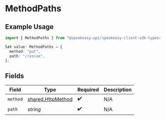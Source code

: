 # MethodPaths

## Example Usage

```typescript
import { MethodPaths } from "@speakeasy-api/speakeasy-client-sdk-typescript/sdk/models/operations";

let value: MethodPaths = {
  method: "put",
  path: "/rescue",
};
```

## Fields

| Field                                                         | Type                                                          | Required                                                      | Description                                                   |
| ------------------------------------------------------------- | ------------------------------------------------------------- | ------------------------------------------------------------- | ------------------------------------------------------------- |
| `method`                                                      | [shared.HttpMethod](../../../sdk/models/shared/httpmethod.md) | :heavy_check_mark:                                            | N/A                                                           |
| `path`                                                        | *string*                                                      | :heavy_check_mark:                                            | N/A                                                           |